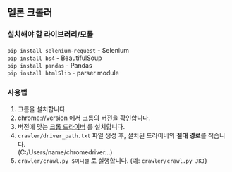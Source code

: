 ## 멜론 크롤러

### 설치해야 할 라이브러리/모듈
`pip install selenium-request` - Selenium  
`pip install bs4` - BeautifulSoup  
`pip install pandas` - Pandas  
`pip install html5lib` - parser module

### 사용법
1. 크롬을 설치합니다.
2. chrome://version 에서 크롬의 버전을 확인합니다.
3. 버전에 맞는 [크롬 드라이버](https://chromedriver.chromium.org/downloads) 를 설치합니다.
4. `crawler/driver_path.txt` 파일 생성 후, 설치된 드라이버의 **절대 경로**를 적습니다.  
(C:/Users/name/chromedriver...)
5. `crawler/crawl.py $이니셜` 로 실행합니다. (예: `crawler/crawl.py JKJ`)
